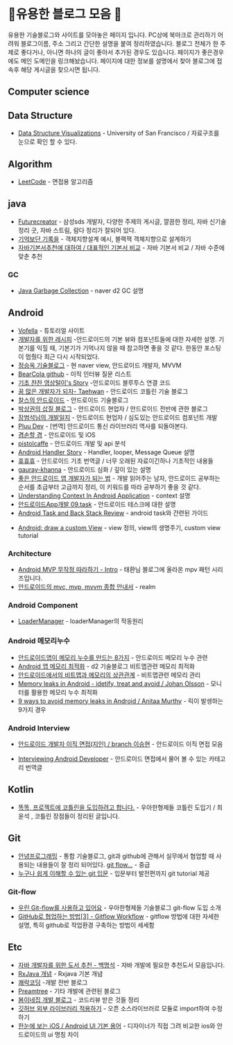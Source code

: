 # :rainbow:유용한 블로그 모음 :unicorn:

 유용한 기술블로그와 사이트를 모아놓은 페이지 입니다. PC상에 북마크로 관리하기 어려워 블로그이름, 주소 그리고 간단한 설명을 붙여 정리하였습니다. 블로그 전체가 한 주제로 좋다거나, 아니면 하나의 글이 좋아서 추가된 경우도 있습니다. 페이지가 좋은경우에도 메인 도메인을 링크해놨습니다. 페이지에 대한 정보를 설명에서 찾아 블로그에 접속후 해당 게시글을 찾으시면 됩니다.



## Computer science



## Data Structure
* [Data Structure Visualizations](https://www.cs.usfca.edu/~galles/visualization/Algorithms.html) - University of San Francisco / 자료구조를 눈으로 확인 할 수 있다.  




## Algorithm
* [LeetCode](https://leetcode.com/) - 면접용 알고리즘  




## java
* [Futurecreator](https://futurecreator.github.io/) - 삼성sds 개발자, 다양한 주제의 게시글, 깔끔한 정리, 자바 신기술 정리 굿, 자바 스트림, 람다 정리가 잘되어 있다.
* [기억보단 기록을](https://jojoldu.tistory.com/) - 객체지향설계 예시, 블랙잭 객체지향으로 설계하기  
* [자바기본서추천에 대하여 / 대표적인 기본서 비교](https://asfirstalways.tistory.com/146) - 자바 기본서 비교 / 자바 수준에 맞춘 추천



### GC

- [Java Garbage Collection](https://d2.naver.com/helloworld/1329) - naver d2 GC 설명



## Android

* [Vofella](http://www.vogella.com/) - 튜토리얼 사이트
* [개발자를 위한 레시피](http://recipes4dev.tistory.com/) -안드로이드의 기본 뷰와 컴포넌트들에 대한 자세한 설명.  기본기를 익힐 때, 기본기가 기억나지 않을 때 참고하면 좋을 것 같다. 한동안 포스팅이 멈췄다 최근 다시 시작되었다.
* [정승옥 기술블로그](https://medium.com/@jsuch2362) - 현 naver view, 안드로이드 개발자, MVVM
* [BearCola github](https://github.com/BearCola/ForJavaAndAndroidInterview/blob/master/README.md) - 이직 인터뷰 질문 리스트
* [기초 찬찬 영상털이's Story](http://dsnight.tistory.com/37?category=485244) -안드로이드 블루투스 연결 코드
* [꿈 많은 개발자가 되자- Taehwan](https://thdev.tech/) - 안드로이드 코틀린 기술 블로그
* [찰스의 안드로이드](https://www.charlezz.com/) - 안드로이드 기술블로그
* [박상권의 삽질 블로그](http://gun0912.tistory.com/) - 안드로이드 현업자 / 안드로이드 전반에 관한 블로그
* [장범석님의 개발일지](http://dktfrmaster.blogspot.com/) - 안드로이드 현업자 / 심도있는 안드로이드 컴포넌트 개발
* [Pluu Dev](http://pluu.github.io/blog/android/2016/12/25/android-network/) - [번역] 안드로이드 통신 라이브러리 역사를 되돌아본다.
* [겸손할 겸](<https://g-y-e-o-m.tistory.com/>) - 안드로이드 및 iOS
* [pistolcaffe](<https://blog.naver.com/pistolcaffe>) - 안드로이드 개발 및 api 분석
* [Android Handler Story]([http://blog.naver.com/PostView.nhn?blogId=huewu&logNo=110115454542](http://blog.naver.com/PostView.nhn?blogId=huewu&logNo=110115454542)) - Handler, looper, Message Queue 설명
* [휴휴휴]([http://blog.naver.com/huewu/110085391353](http://blog.naver.com/huewu/110085391353)) - 안드로이드 기초 번역글 / 너무 오래된 자료이긴하나 기초적인 내용들
* [gauray-khanna](https://gaurav-khanna.in/) - 안드로이드 심화 / 깊이 있는 설명
* [좋은 안드로이드 앱 개발자가 되는 법](https://brunch.co.kr/@imagineer/94) - 개발 읽어주는 남자, 안드로이드 공부하는 순서를 초급부터 고급까지 정리, 이 키워드를 따라 공부하기 좋을 것 같다.
* [Understanding Context In Android Application](https://blog.mindorks.com/understanding-context-in-android-application-330913e32514) - context 설명
* [안드로이드App개발 09.task](https://www.slideshare.net/daeheejang1/app-09task-19667075) - 안드로이드 테스크에 대한 설명
* [Android Task and Back Stack Review](https://blog.mindorks.com/android-task-and-back-stack-review-5017f2c18196) - android task와 간련된 가이드

- [Android: draw a custom View](https://proandroiddev.com/android-draw-a-custom-view-ef79fe2ff54b) - view 정의, view의 생명주기, custom view tutorial

### Architecture

- [Android MVP 무작정 따라하기 - Intro](https://thdev.tech/androiddev/2016/10/12/Android-MVP-Intro/) - 태환님 블로그에 올라온 mpv 패턴 시리즈입니다.
- [안드로이드의 mvc, mvp, mvvm 종합 안내서](https://academy.realm.io/kr/posts/eric-maxwell-mvc-mvp-and-mvvm-on-android/) - realm



### Android Component

- [LoaderManager](https://www.androiddesignpatterns.com/2012/07/understanding-loadermanager.html) - loaderManager의 작동원리



### Android 메모리누수

* [안드로이드앱이 메모리 누수를 만드는 8가지](http://sjava.net/2016/05/%EB%B2%88%EC%97%AD-%EC%95%88%EB%93%9C%EB%A1%9C%EC%9D%B4%EB%93%9C-%EC%95%B1%EC%9D%B4-%EB%A9%94%EB%AA%A8%EB%A6%AC-%EB%88%84%EC%88%98leak%EB%A5%BC-%EB%A7%8C%EB%93%9C%EB%8A%94-8%EA%B0%80%EC%A7%80/) - 안드로이드 메모리 누수 관련
* [Android 앱 메모리 최적화](https://d2.naver.com/helloworld/539525) - d2 기술블로그 비트맵관련 메모리 최적화
* [안드로이드에서의 비트맵과 메모리의 상관관계](https://medium.com/marojuns-android/%EC%95%88%EB%93%9C%EB%A1%9C%EC%9D%B4%EB%93%9C%EC%97%90%EC%84%9C%EC%9D%98-%EB%B9%84%ED%8A%B8%EB%A7%B5%EA%B3%BC-%EB%A9%94%EB%AA%A8%EB%A6%AC%EC%9D%98-%EC%83%81%EA%B4%80%EA%B4%80%EA%B3%84-125308c293b9) - 비트맵관련 메모리 관리
* [Memory leaks in Android - idetify, treat and avoid / Johan Olsson](https://medium.com/freenet-engineering/memory-leaks-in-android-identify-treat-and-avoid-d0b1233acc8) - 모니터를 활용한 메모리 누수 최적화 
* [9 ways to avoid memory leaks in Android / Anitaa Murthy](https://android.jlelse.eu/9-ways-to-avoid-memory-leaks-in-android-b6d81648e35e) - 릭이 발생하는 9가지 경우

### 

### Android Interview

* [안드로이드 개발자 이직 면접(지인) / branch 이승현](https://brunch.co.kr/@oemilk/65) - 안드로이드 이직 면접 모음

- [Interviewing Android Developer](https://brunch.co.kr/@oemilk/68) - 안드로이드 면접에서 물어 볼 수 있는 카테고리 번역글



## Kotlin

* [똑똑, 프로젝트에 코틀린을 도입하려고 합니다.](https://woowabros.github.io/experience/2017/07/18/introduction-to-kotlin-in-baeminfresh.html) - 우아한형제들 코틀린 도입기 / 최윤석 , 코틀린 장점들이 정리된 글입니다.



## Git

* [안녕프로그래밍](https://www.holaxprogramming.com/) - 통합 기술블로그, git과 github에 관해서 실무에서 협업할 때 사용되는 내용들이 잘 정리 되어있다. [git flow...](https://www.holaxprogramming.com/2018/11/01/git-commands/) - 중급
* [누구나 쉽게 이해할 수 있는 git 입문](https://backlog.com/git-tutorial/kr/) - 입문부터 발전편까지 git tutorial 제공



### Git-flow

* [우린 Git-flow를 사용하고 있어요](http://woowabros.github.io/experience/2017/10/30/baemin-mobile-git-branch-strategy.html) - 우아한형제들 기술블로그 git-flow 도입 소개
* [GitHub로 협업하는 방법[3] - Gitflow Workflow](https://gmlwjd9405.github.io/2018/05/12/how-to-collaborate-on-GitHub-3.html) - gitflow 방법에 대한 자세한 설명, 특히 github로 작업환경 구축하는 방법이 세세함



## Etc

* [자바 개발자를 위한 도서 추천 - 백명석](https://brunch.co.kr/@cleancode/11#error:provider) - 자바 개발에 필요한 추천도서 모음입니다.
* [RxJava 개념](https://blog.danlew.net/2014/09/15/grokking-rxjava-part-1/) - Rxjava 기본 개념
* [쾌락코딩](https://wooooooak.github.io/) -개발 전반 블로그
* [Preamtree](https://preamtree.tistory.com/) - 기타 개발에 관련된 블로그
* [봄이네집 개발 블로그](https://tech.wheejuni.com/archives) - 코드리뷰 받은 것들 정리
* [깃허브 외부 라이브러리 적용하기](https://g-y-e-o-m.tistory.com/38) - 오픈 소스라이브러르 모듈로 import하여 수정하기
* [한눈에 보는 iOS / Android UI 기본 용어](https://brunch.co.kr/@zalhanilll/155) - 디자이너가 직접 그려 비교한 ios와 안드로이드의 ui 명칭 차이